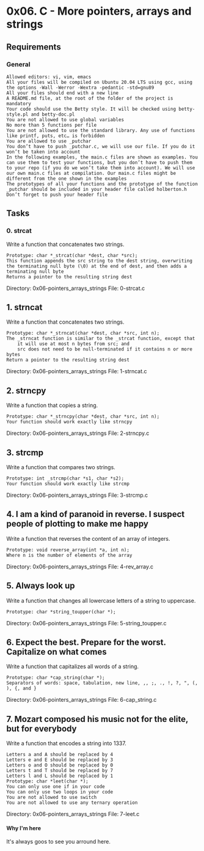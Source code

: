 # 0x06. C - More pointers, arrays and strings
## Requirements
### General

    Allowed editors: vi, vim, emacs
    All your files will be compiled on Ubuntu 20.04 LTS using gcc, using the options -Wall -Werror -Wextra -pedantic -std=gnu89
    All your files should end with a new line
    A README.md file, at the root of the folder of the project is mandatory
    Your code should use the Betty style. It will be checked using betty-style.pl and betty-doc.pl
    You are not allowed to use global variables
    No more than 5 functions per file
    You are not allowed to use the standard library. Any use of functions like printf, puts, etc… is forbidden
    You are allowed to use _putchar
    You don’t have to push _putchar.c, we will use our file. If you do it won’t be taken into account
    In the following examples, the main.c files are shown as examples. You can use them to test your functions, but you don’t have to push them to your repo (if you do we won’t take them into account). We will use our own main.c files at compilation. Our main.c files might be different from the one shown in the examples
    The prototypes of all your functions and the prototype of the function _putchar should be included in your header file called holberton.h
    Don’t forget to push your header file

## Tasks
### 0. strcat
Write a function that concatenates two strings.

    Prototype: char *_strcat(char *dest, char *src);
    This function appends the src string to the dest string, overwriting the terminating null byte (\0) at the end of dest, and then adds a terminating null byte
    Returns a pointer to the resulting string dest

Directory: 0x06-pointers_arrays_strings
File: 0-strcat.c

## 1. strncat 
Write a function that concatenates two strings.

    Prototype: char *_strncat(char *dest, char *src, int n);
    The _strncat function is similar to the _strcat function, except that
        it will use at most n bytes from src; and
        src does not need to be null-terminated if it contains n or more bytes
    Return a pointer to the resulting string dest


Directory: 0x06-pointers_arrays_strings
File: 1-strncat.c

## 2. strncpy
Write a function that copies a string.

    Prototype: char *_strncpy(char *dest, char *src, int n);
    Your function should work exactly like strncpy

Directory: 0x06-pointers_arrays_strings
File: 2-strncpy.c

## 3. strcmp 
Write a function that compares two strings.

    Prototype: int _strcmp(char *s1, char *s2);
    Your function should work exactly like strcmp

Directory: 0x06-pointers_arrays_strings
File: 3-strcmp.c

## 4. I am a kind of paranoid in reverse. I suspect people of plotting to make me happy
Write a function that reverses the content of an array of integers.

    Prototype: void reverse_array(int *a, int n);
    Where n is the number of elements of the array

Directory: 0x06-pointers_arrays_strings
File: 4-rev_array.c

## 5. Always look up
Write a function that changes all lowercase letters of a string to uppercase.

    Prototype: char *string_toupper(char *);

Directory: 0x06-pointers_arrays_strings
File: 5-string_toupper.c

## 6. Expect the best. Prepare for the worst. Capitalize on what comes
Write a function that capitalizes all words of a string.

    Prototype: char *cap_string(char *);
    Separators of words: space, tabulation, new line, ,, ;, ., !, ?, ", (, ), {, and }

Directory: 0x06-pointers_arrays_strings
File: 6-cap_string.c

## 7. Mozart composed his music not for the elite, but for everybody 
Write a function that encodes a string into 1337.

    Letters a and A should be replaced by 4
    Letters e and E should be replaced by 3
    Letters o and O should be replaced by 0
    Letters t and T should be replaced by 7
    Letters l and L should be replaced by 1
    Prototype: char *leet(char *);
    You can only use one if in your code
    You can only use two loops in your code
    You are not allowed to use switch
    You are not allowed to use any ternary operation

Directory: 0x06-pointers_arrays_strings
File: 7-leet.c

#### Why I'm here
It's always goos to see you arround here.






